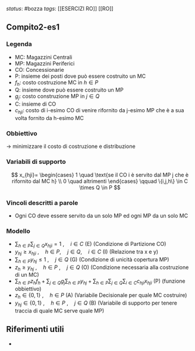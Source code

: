 *status*: #bozza 
*tags*: [[ESERCIZI RO]] [[RO]]

## Compito2-es1

### Legenda
* MC: Magazzini Centrali
* MP: Magazzini Periferici
* CO: Concessionarie
* P: insieme dei posti dove può essere costruito un MC
* $f_{h}$: costo costruzione MC in $h \in P$
* Q: insieme dove può essere costruito un MP
* $g_{j}$: costo construzione MP in $j \in Q$
* C: insieme di CO
* $c_{hji}$: costo di i-esimo CO di venire rifornito da j-esimo MP che è a sua volta fornito da h-esimo MC

### Obbiettivo
-> minimizzare il costo di costruzione e distribuzione

### Variabili di supporto
$$
x_{hji}=
\begin{cases}
1 \quad \text{se il CO i è servito dal MP j che è rifornito dal MC h} \\
0 \quad altrimenti
\end{cases}
 \qquad \{i,j,h\} \in C \times Q \in P
$$


### Vincoli descritti a parole
* Ogni CO deve essere servito da un solo MP ed ogni MP da un solo MC

### Modello

* $\sum_{h \in P} \sum_{j \in Q}x_{hji}=1\ , \quad i \in C$ (E) (Condizione di Partizione CO)
* $y_{hj} \geq x_{hji} \ , \quad h \in P, \quad j \in Q, \quad i \in C$ (I) (Relazione tra x e y)
* $\sum_{h \in P} y_{hj} \leq 1 \ , \quad j \in Q$ (G) (Condizione di unicità copertura MP)
* $z_{h} \geq y_{hj} \ , \quad h \in P \ , \quad j \in Q$ (O) (Condizione necessaria alla costruzione di un MC)
* $\sum_{h \in P} z_{h}f_{h}+ \sum_{j \in Q}g_{j}\sum_{h \in P}y_{hj}+ \sum_{h \in P}\sum_{j \in Q}\sum_{i \in C}c_{hji}x_{hji}$ (P) (funzione obbiettivo)
* $z_{h} \in \{0,1\} \ , \quad h \in P$ (A) (Variabile Decisionale per quale MC costruire)
* $y_{hj} \in \{0,1\} \ , \quad h \in P \ , \quad j \in Q$ (B) (Variabile di supporto per tenere traccia di quale MC serve quale MP)

## Riferimenti utili

* 